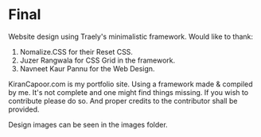 # Final
Website design using Traely's minimalistic framework.
Would like to thank: 
1. Nomalize.CSS for their Reset CSS.
2. Juzer Rangwala for CSS Grid in the framework.
3. Navneet Kaur Pannu for the Web Design.

KiranCapoor.com is my portfolio site. Using a framework made & compiled by me. It's not complete and one might find things missing.
If you wish to contribute please do so. And proper credits to the contributor shall be provided.

Design images can be seen in the images folder.
